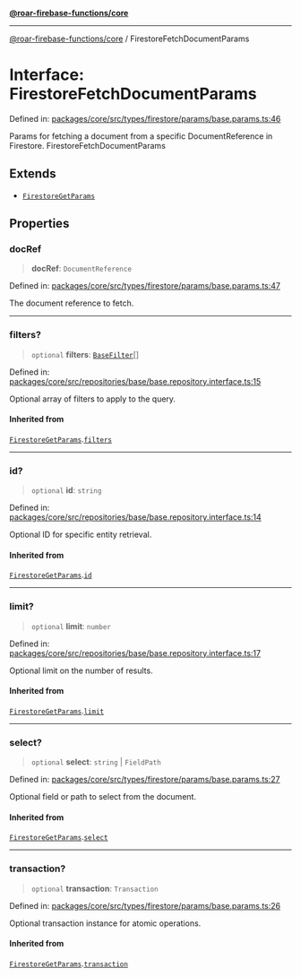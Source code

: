 [**@roar-firebase-functions/core**](../README.md)

***

[@roar-firebase-functions/core](../README.md) / FirestoreFetchDocumentParams

# Interface: FirestoreFetchDocumentParams

Defined in: [packages/core/src/types/firestore/params/base.params.ts:46](https://github.com/yeatmanlab/roar-firebase-functions/blob/24ea7b8e0f05ba2fca7d62901c43f15726f15a89/packages/core/src/types/firestore/params/base.params.ts#L46)

Params for fetching a document from a specific DocumentReference in Firestore.
 FirestoreFetchDocumentParams

## Extends

- [`FirestoreGetParams`](FirestoreGetParams.md)

## Properties

### docRef

> **docRef**: `DocumentReference`

Defined in: [packages/core/src/types/firestore/params/base.params.ts:47](https://github.com/yeatmanlab/roar-firebase-functions/blob/24ea7b8e0f05ba2fca7d62901c43f15726f15a89/packages/core/src/types/firestore/params/base.params.ts#L47)

The document reference to fetch.

***

### filters?

> `optional` **filters**: [`BaseFilter`](../type-aliases/BaseFilter.md)[]

Defined in: [packages/core/src/repositories/base/base.repository.interface.ts:15](https://github.com/yeatmanlab/roar-firebase-functions/blob/24ea7b8e0f05ba2fca7d62901c43f15726f15a89/packages/core/src/repositories/base/base.repository.interface.ts#L15)

Optional array of filters to apply to the query.

#### Inherited from

[`FirestoreGetParams`](FirestoreGetParams.md).[`filters`](FirestoreGetParams.md#filters)

***

### id?

> `optional` **id**: `string`

Defined in: [packages/core/src/repositories/base/base.repository.interface.ts:14](https://github.com/yeatmanlab/roar-firebase-functions/blob/24ea7b8e0f05ba2fca7d62901c43f15726f15a89/packages/core/src/repositories/base/base.repository.interface.ts#L14)

Optional ID for specific entity retrieval.

#### Inherited from

[`FirestoreGetParams`](FirestoreGetParams.md).[`id`](FirestoreGetParams.md#id)

***

### limit?

> `optional` **limit**: `number`

Defined in: [packages/core/src/repositories/base/base.repository.interface.ts:17](https://github.com/yeatmanlab/roar-firebase-functions/blob/24ea7b8e0f05ba2fca7d62901c43f15726f15a89/packages/core/src/repositories/base/base.repository.interface.ts#L17)

Optional limit on the number of results.

#### Inherited from

[`FirestoreGetParams`](FirestoreGetParams.md).[`limit`](FirestoreGetParams.md#limit)

***

### select?

> `optional` **select**: `string` \| `FieldPath`

Defined in: [packages/core/src/types/firestore/params/base.params.ts:27](https://github.com/yeatmanlab/roar-firebase-functions/blob/24ea7b8e0f05ba2fca7d62901c43f15726f15a89/packages/core/src/types/firestore/params/base.params.ts#L27)

Optional field or path to select from the document.

#### Inherited from

[`FirestoreGetParams`](FirestoreGetParams.md).[`select`](FirestoreGetParams.md#select)

***

### transaction?

> `optional` **transaction**: `Transaction`

Defined in: [packages/core/src/types/firestore/params/base.params.ts:26](https://github.com/yeatmanlab/roar-firebase-functions/blob/24ea7b8e0f05ba2fca7d62901c43f15726f15a89/packages/core/src/types/firestore/params/base.params.ts#L26)

Optional transaction instance for atomic operations.

#### Inherited from

[`FirestoreGetParams`](FirestoreGetParams.md).[`transaction`](FirestoreGetParams.md#transaction)
